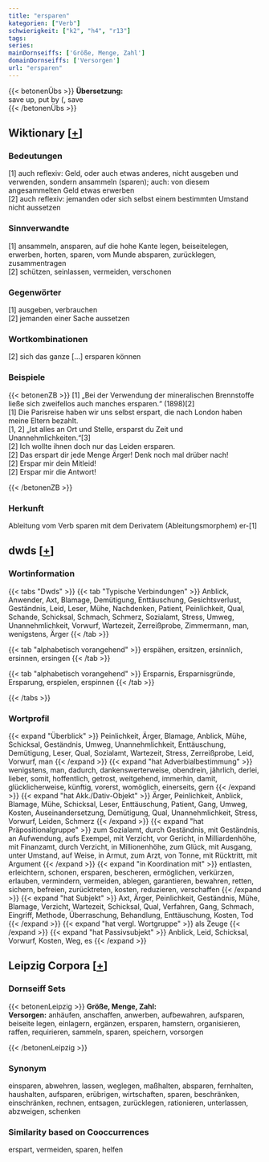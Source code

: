 ```yaml
---
title: "ersparen"
kategorien: ["Verb"]
schwierigkeit: ["k2", "h4", "r13"]
tags:
series:
mainDornseiffs: ['Größe, Menge, Zahl']
domainDornseiffs: ['Versorgen']
url: "ersparen"
---
```


{{< betonenÜbs >}}
**Übersetzung:**  
save up, put by (, save  
{{< /betonenÜbs >}}

## Wiktionary [[+](https://de.wiktionary.org/wiki/ersparen)]

### Bedeutungen
[1] auch reflexiv: Geld, oder auch etwas anderes, nicht ausgeben und verwenden, sondern ansammeln (sparen); auch: von diesem angesammelten Geld etwas erwerben  
[2] auch reflexiv: jemanden oder sich selbst einem bestimmten Umstand nicht aussetzen  

### Sinnverwandte
[1] ansammeln, ansparen, auf die hohe Kante legen, beiseitelegen, erwerben, horten, sparen, vom Munde absparen, zurücklegen, zusammentragen  
[2] schützen, seinlassen, vermeiden, verschonen  

### Gegenwörter
[1] ausgeben, verbrauchen  
[2] jemanden einer Sache aussetzen  

### Wortkombinationen
[2] sich das ganze […] ersparen können  

### Beispiele
{{< betonenZB >}}
[1] „Bei der Verwendung der mineralischen Brennstoffe ließe sich zweifellos auch manches ersparen.“ (1898)[2]  
[1] Die Parisreise haben wir uns selbst erspart, die nach London haben meine Eltern bezahlt.  
[1, 2] „Ist alles an Ort und Stelle, ersparst du Zeit und Unannehmlichkeiten.“[3]  
[2] Ich wollte ihnen doch nur das Leiden ersparen.  
[2] Das erspart dir jede Menge Ärger! Denk noch mal drüber nach!  
[2] Erspar mir dein Mitleid!  
[2] Erspar mir die Antwort!  

{{< /betonenZB >}}
### Herkunft
Ableitung vom Verb sparen mit dem Derivatem (Ableitungsmorphem) er-[1]  



## dwds [[+](https://www.dwds.de/wb/ersparen)]

### Wortinformation
{{< tabs "Dwds" >}}
{{< tab "Typische Verbindungen" >}}
Anblick, Anwender, Axt, Blamage, Demütigung, Enttäuschung, Gesichtsverlust, Geständnis, Leid, Leser, Mühe, Nachdenken, Patient, Peinlichkeit, Qual, Schande, Schicksal, Schmach, Schmerz, Sozialamt, Stress, Umweg, Unannehmlichkeit, Vorwurf, Wartezeit, Zerreißprobe, Zimmermann, man, wenigstens, Ärger
{{< /tab >}}

{{< tab "alphabetisch vorangehend" >}}
erspähen, ersitzen, ersinnlich, ersinnen, ersingen
{{< /tab >}}

{{< tab "alphabetisch vorangehend" >}}
Ersparnis, Ersparnisgründe, Ersparung, erspielen, erspinnen
{{< /tab >}}

{{< /tabs >}}

### Wortprofil
{{< expand "Überblick" >}} Peinlichkeit, Ärger, Blamage, Anblick, Mühe, Schicksal, Geständnis, Umweg, Unannehmlichkeit, Enttäuschung, Demütigung, Leser, Qual, Sozialamt, Wartezeit, Stress, Zerreißprobe, Leid, Vorwurf, man {{< /expand >}}
{{< expand "hat Adverbialbestimmung" >}} wenigstens, man, dadurch, dankenswerterweise, obendrein, jährlich, derlei, lieber, somit, hoffentlich, getrost, weitgehend, immerhin, damit, glücklicherweise, künftig, vorerst, womöglich, einerseits, gern {{< /expand >}}
{{< expand "hat Akk./Dativ-Objekt" >}} Ärger, Peinlichkeit, Anblick, Blamage, Mühe, Schicksal, Leser, Enttäuschung, Patient, Gang, Umweg, Kosten, Auseinandersetzung, Demütigung, Qual, Unannehmlichkeit, Stress, Vorwurf, Leiden, Schmerz {{< /expand >}}
{{< expand "hat Präpositionalgruppe" >}} zum Sozialamt, durch Geständnis, mit Geständnis, an Aufwendung, aufs Exempel, mit Verzicht, vor Gericht, in Milliardenhöhe, mit Finanzamt, durch Verzicht, in Millionenhöhe, zum Glück, mit Ausgang, unter Umstand, auf Weise, in Armut, zum Arzt, von Tonne, mit Rücktritt, mit Argument {{< /expand >}}
{{< expand "in Koordination mit" >}} entlasten, erleichtern, schonen, ersparen, bescheren, ermöglichen, verkürzen, erlauben, vermindern, vermeiden, ablegen, garantieren, bewahren, retten, sichern, befreien, zurücktreten, kosten, reduzieren, verschaffen {{< /expand >}}
{{< expand "hat Subjekt" >}} Axt, Ärger, Peinlichkeit, Geständnis, Mühe, Blamage, Verzicht, Wartezeit, Schicksal, Qual, Verfahren, Gang, Schmach, Eingriff, Methode, Überraschung, Behandlung, Enttäuschung, Kosten, Tod {{< /expand >}}
{{< expand "hat vergl. Wortgruppe" >}} als Zeuge {{< /expand >}}
{{< expand "hat Passivsubjekt" >}} Anblick, Leid, Schicksal, Vorwurf, Kosten, Weg, es {{< /expand >}}

## Leipzig Corpora [[+](https://corpora.uni-leipzig.de/en/res?word=ersparen&corpusId=deu_newscrawl-public_2018)]

### Dornseiff Sets
{{< betonenLeipzig >}}
**Größe, Menge, Zahl:**  
**Versorgen:** anhäufen, anschaffen, anwerben, aufbewahren, aufsparen, beiseite legen, einlagern, ergänzen, ersparen, hamstern, organisieren, raffen, requirieren, sammeln, sparen, speichern, vorsorgen  

{{< /betonenLeipzig >}}

### Synonym
einsparen, abwehren, lassen, weglegen, maßhalten, absparen, fernhalten, haushalten, aufsparen, erübrigen, wirtschaften, sparen, beschränken, einschränken, rechnen, entsagen, zurücklegen, rationieren, unterlassen, abzweigen, schenken


### Similarity based on Cooccurrences
erspart, vermeiden, sparen, helfen

